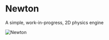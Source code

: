 # Newton
A simple, work-in-progress, 2D physics engine

![Newton](https://xfx.net/stackoverflow/Newton/newton01.png)
